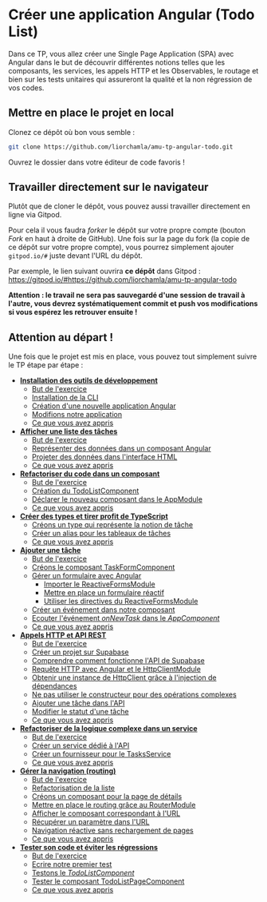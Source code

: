 # Créer une application Angular (Todo List)

Dans ce TP, vous allez créer une Single Page Application (SPA) avec Angular dans le but de découvrir différentes notions telles que les composants, les services, les appels HTTP et les Observables, le routage et bien sur les tests unitaires qui assureront la qualité et la non régression de vos codes.

## Mettre en place le projet en local
Clonez ce dépôt où bon vous semble :
```bash
git clone https://github.com/liorchamla/amu-tp-angular-todo.git
```
Ouvrez le dossier dans votre éditeur de code favoris !

## Travailler directement sur le navigateur
Plutôt que de cloner le dépôt, vous pouvez aussi travailler directement en ligne via Gitpod.

Pour cela il vous faudra *forker* le dépôt sur votre propre compte (bouton *Fork* en haut à droite de GitHub). Une fois sur la page du fork (la copie de ce dépôt sur votre propre compte), vous pourrez simplement ajouter `gitpod.io/#` juste devant l'URL du dépôt.

Par exemple, le lien suivant ouvrira **ce dépôt** dans Gitpod : https://gitpod.io/#https://github.com/liorchamla/amu-tp-angular-todo

**Attention : le travail ne sera pas sauvegardé d'une session de travail à l'autre, vous devrez systématiquement commit et push vos modifications si vous espérez les retrouver ensuite !**



## Attention au départ !

Une fois que le projet est mis en place, vous pouvez tout simplement suivre le TP étape par étape :

* [**Installation des outils de développement**](docs/setup.md)
  * [But de l'exercice](docs/setup.md#but-de-lexercice)
  * [Installation de la CLI](docs/setup.md#installation-de-la-cli)
  * [Création d'une nouvelle application Angular](docs/setup.md#création-dune-nouvelle-application-angular)
  * [Modifions notre application](docs/setup.md#modifions-notre-application)
  * [Ce que vous avez appris](docs/setup.md#ce-que-vous-avez-appris)
* [**Afficher une liste des tâches**](docs/display-list.md)
  * [But de l'exercice](docs/display-list.md#but-de-lexercice)
  * [Représenter des données dans un composant Angular](docs/display-list.md#représenter-des-données-dans-un-composant-angular)
  * [Projeter des données dans l'interface HTML](docs/display-list.md#projeter-des-données-dans-linterface-html)
  * [Ce que vous avez appris](docs/display-list.md#ce-que-vous-avez-appris)
* [**Refactoriser du code dans un composant**](docs/component.md)
  * [But de l'exercice](docs/component.md#but-de-lexercice)
  * [Création du TodoListComponent](docs/component.md#création-du-todolistcomponent)
  * [Déclarer le nouveau composant dans le AppModule](docs/component.md#déclarer-le-nouveau-composant-dans-le-appmodule)
  * [Ce que vous avez appris](docs/component.md#ce-que-vous-avez-appris)
* [**Créer des types et tirer profit de TypeScript**](docs/types.md)
  * [Créons un type qui représente la notion de tâche](docs/types.md#créons-un-type-qui-représente-la-notion-de-tâche)
  * [Créer un alias pour les tableaux de tâches](docs/types.md#créer-un-alias-pour-les-tableaux-de-tâches)
  * [Ce que vous avez appris](docs/types.md#ce-que-vous-avez-appris)
* [**Ajouter une tâche**](docs/add-item.md)
  * [But de l'exercice](docs/add-item.md#but-de-lexercice)
  * [Créons le composant TaskFormComponent](docs/add-item.md#créons-le-composant-taskformcomponent)
  * [Gérer un formulaire avec Angular](docs/add-item.md#gérer-un-formulaire-avec-angular)
    + [Importer le ReactiveFormsModule](docs/add-item.md#importer-le-reactiveformsmodule)
    + [Mettre en place un formulaire réactif](docs/add-item.md#mettre-en-place-un-formulaire-réactif)
    + [Utiliser les directives du ReactiveFormsModule](docs/add-item.md#utiliser-les-directives-du-reactiveformsmodule)
  * [Créer un événement dans notre composant](docs/add-item.md#créer-un-événement-dans-notre-composant)
  * [Ecouter l'événement *onNewTask* dans le *AppComponent*](docs/add-item.md#ecouter-lévénement-onnewtask-dans-le-appcomponent)
  * [Ce que vous avez appris](docs/add-item.md#ce-que-vous-avez-appris)
* [**Appels HTTP et API REST**](docs/http.md)
  * [But de l'exercice](docs/http.md#but-de-l-exercice)
  * [Créer un projet sur Supabase](docs/http.md#créer-un-projet-sur-supabase--)
  * [Comprendre comment fonctionne l'API de Supabase](docs/http.md#comprendre-comment-fonctionne-lapi-de-supabase)
  * [Requête HTTP avec Angular et le HttpClientModule](docs/http.md#requête-http-avec-angular-et-le-httpclientmodule)
  * [Obtenir une instance de HttpClient grâce à l'injection de dépendances](docs/http.md#obtenir-une-instance-de-httpclient-grâce-à-linjection-de-dépendances)
  * [Ne pas utiliser le constructeur pour des opérations complexes](docs/http.md#ne-pas-utiliser-le-constructeur-pour-des-opérations-complexes)
  * [Ajouter une tâche dans l'API](docs/http.md#ajouter-une-tâche-dans-l-api)
  * [Modifier le statut d'une tâche](docs/http.md#modifier-le-statut-dune-tâche)
  * [Ce que vous avez appris](docs/http.md#ce-que-vous-avez-appris)
* [**Refactoriser de la logique complexe dans un service**](docs/service.md)
  * [But de l'exercice](docs/service.md#but-de-lexercice)
  * [Créer un service dédié à l'API](docs/service.md#créer-un-service-dédié-à-lapi)
  * [Créer un fournisseur pour le TasksService](docs/service.md#créer-un-fournisseur-pour-le-tasksservice)
  * [Ce que vous avez appris](docs/service.md#ce-que-vous-avez-appris)
* [**Gérer la navigation (routing)**](docs/routing.md)
  * [But de l'exercice](docs/routing.md#but-de-lexercice)
  * [Refactorisation de la liste](docs/routing.md#refactorisation-de-la-liste)
  * [Créons un composant pour la page de détails](docs/routing.md#créons-un-composant-pour-la-page-de-détails)
  * [Mettre en place le routing grâce au RouterModule](docs/routing.md#mettre-en-place-le-routing-grâce-au-routermodule)
  * [Afficher le composant correspondant à l'URL](docs/routing.md#afficher-le-composant-correspondant-à-lurl)
  * [Récupérer un paramètre dans l'URL](docs/routing.md#récupérer-un-paramètre-dans-lurl)
  * [Navigation réactive sans rechargement de pages](docs/routing.md#navigation-réactive-sans-rechargement-de-pages)
  * [Ce que vous avez appris](docs/routing.md#ce-que-vous-avez-appris)
* [**Tester son code et éviter les régressions**](docs/tests.md)
  * [But de l'exercice](docs/tests.md#but-de-lexercice)
  * [Ecrire notre premier test](docs/tests.md#ecrire-notre-premier-test)
  * [Testons le *TodoListComponent*](docs/tests.md#testons-le-todolistcomponent)
  * [Tester le composant TodoListPageComponent](docs/tests.md#tester-le-composant-todolistpagecomponent)
  * [Ce que vous avez appris](docs/tests.md#ce-que-vous-avez-appris)

